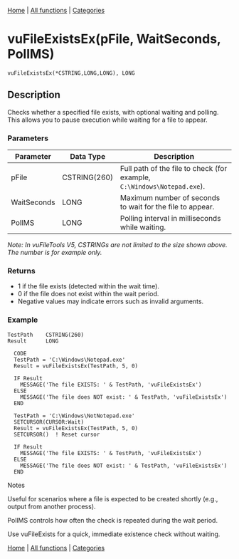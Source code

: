 [Home](../index.md) | [All functions](../all-functions.md) | [Categories](../categories/index.md)

# vuFileExistsEx(pFile, WaitSeconds, PollMS)

```Prototype
vuFileExistsEx(*CSTRING,LONG,LONG), LONG
```


## Description
Checks whether a specified file exists, with optional waiting and polling.  
This allows you to pause execution while waiting for a file to appear.

### Parameters

| Parameter   | Data Type    | Description                                                                 |
|-------------|--------------|-----------------------------------------------------------------------------|
| pFile       | CSTRING(260) | Full path of the file to check (for example, `C:\Windows\Notepad.exe`).     |
| WaitSeconds | LONG         | Maximum number of seconds to wait for the file to appear.                   |
| PollMS      | LONG         | Polling interval in milliseconds while waiting.                            |

_Note: In vuFileTools V5, CSTRINGs are not limited to the size shown above. The number is for example only._

### Returns
- 1 if the file exists (detected within the wait time).  
- 0 if the file does not exist within the wait period.  
- Negative values may indicate errors such as invalid arguments.

### Example

```Clarion
TestPath    CSTRING(260)
Result      LONG

  CODE
  TestPath = 'C:\Windows\Notepad.exe'
  Result = vuFileExistsEx(TestPath, 5, 0)

  IF Result
    MESSAGE('The file EXISTS: ' & TestPath, 'vuFileExistsEx')
  ELSE
    MESSAGE('The file does NOT exist: ' & TestPath, 'vuFileExistsEx')
  END

  TestPath = 'C:\Windows\NotNotepad.exe'
  SETCURSOR(CURSOR:Wait)
  Result = vuFileExistsEx(TestPath, 5, 0)
  SETCURSOR()  ! Reset cursor

  IF Result
    MESSAGE('The file EXISTS: ' & TestPath, 'vuFileExistsEx')
  ELSE
    MESSAGE('The file does NOT exist: ' & TestPath, 'vuFileExistsEx')
  END

```
Notes

Useful for scenarios where a file is expected to be created shortly (e.g., output from another process).

PollMS controls how often the check is repeated during the wait period.

Use vuFileExists for a quick, immediate existence check without waiting.

[Home](../index.md) | [All functions](../all-functions.md) | [Categories](../categories/index.md)

